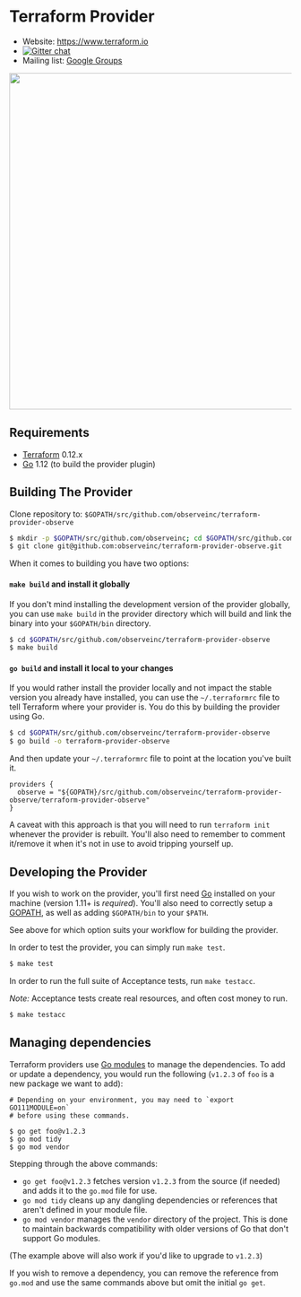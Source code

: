 # Terraform Provider

- Website: https://www.terraform.io
- [![Gitter chat](https://badges.gitter.im/hashicorp-terraform/Lobby.png)](https://gitter.im/hashicorp-terraform/Lobby)
- Mailing list: [Google Groups](http://groups.google.com/group/terraform-tool)

<img src="https://cdn.rawgit.com/hashicorp/terraform-website/master/content/source/assets/images/logo-hashicorp.svg" width="600px">

## Requirements

-	[Terraform](https://www.terraform.io/downloads.html) 0.12.x
-	[Go](https://golang.org/doc/install) 1.12 (to build the provider plugin)

## Building The Provider

Clone repository to: `$GOPATH/src/github.com/observeinc/terraform-provider-observe`

```sh
$ mkdir -p $GOPATH/src/github.com/observeinc; cd $GOPATH/src/github.com/observeinc
$ git clone git@github.com:observeinc/terraform-provider-observe.git
```

When it comes to building you have two options:

#### `make build` and install it globally

If you don't mind installing the development version of the provider
globally, you can use `make build` in the provider directory which will
build and link the binary into your `$GOPATH/bin` directory.

```sh
$ cd $GOPATH/src/github.com/observeinc/terraform-provider-observe
$ make build
```

#### `go build` and install it local to your changes

If you would rather install the provider locally and not impact the
stable version you already have installed, you can use the
`~/.terraformrc` file to tell Terraform where your provider is. You do
this by building the provider using Go.

```sh
$ cd $GOPATH/src/github.com/observeinc/terraform-provider-observe
$ go build -o terraform-provider-observe
```

And then update your `~/.terraformrc` file to point at the location
you've built it.

```
providers {
  observe = "${GOPATH}/src/github.com/observeinc/terraform-provider-observe/terraform-provider-observe"
}
```

A caveat with this approach is that you will need to run `terraform
init` whenever the provider is rebuilt. You'll also need to remember to
comment it/remove it when it's not in use to avoid tripping yourself up.

## Developing the Provider

If you wish to work on the provider, you'll first need [Go](http://www.golang.org)
installed on your machine (version 1.11+ is *required*). You'll also need to
correctly setup a [GOPATH](http://golang.org/doc/code.html#GOPATH), as well
as adding `$GOPATH/bin` to your `$PATH`.

See above for which option suits your workflow for building the provider.

In order to test the provider, you can simply run `make test`.

```sh
$ make test
```

In order to run the full suite of Acceptance tests, run `make testacc`.

*Note:* Acceptance tests create real resources, and often cost money to run.

```sh
$ make testacc
```

## Managing dependencies

Terraform providers use [Go modules][go modules] to manage the
dependencies. To add or update a dependency, you would run the
following (`v1.2.3` of `foo` is a new package we want to add):

```
# Depending on your environment, you may need to `export GO111MODULE=on`
# before using these commands.

$ go get foo@v1.2.3
$ go mod tidy
$ go mod vendor
```

Stepping through the above commands:

- `go get foo@v1.2.3` fetches version `v1.2.3` from the source (if
    needed) and adds it to the `go.mod` file for use.
- `go mod tidy` cleans up any dangling dependencies or references that
  aren't defined in your module file.
- `go mod vendor` manages the `vendor` directory of the project. This is
  done to maintain backwards compatibility with older versions of Go
  that don't support Go modules.

(The example above will also work if you'd like to upgrade to `v1.2.3`)

If you wish to remove a dependency, you can remove the reference from
`go.mod` and use the same commands above but omit the initial `go get`.

[go modules]: https://github.com/golang/go/wiki/Modules
